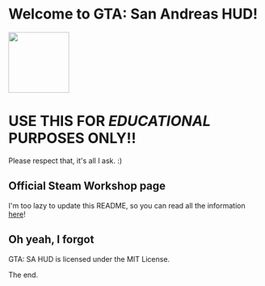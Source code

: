 Welcome to GTA: San Andreas HUD!
========
<img src="http://i.imgur.com/Ubh6gbz.png" width="120">

# USE THIS FOR *EDUCATIONAL* PURPOSES ONLY!!
Please respect that, it's all I ask. :)

## Official Steam Workshop page
I'm too lazy to update this README, so you can read all the information [here](http://steamcommunity.com/sharedfiles/filedetails/?id=482610546)!

## Oh yeah, I forgot
GTA: SA HUD is licensed under the MIT License.

The end.

